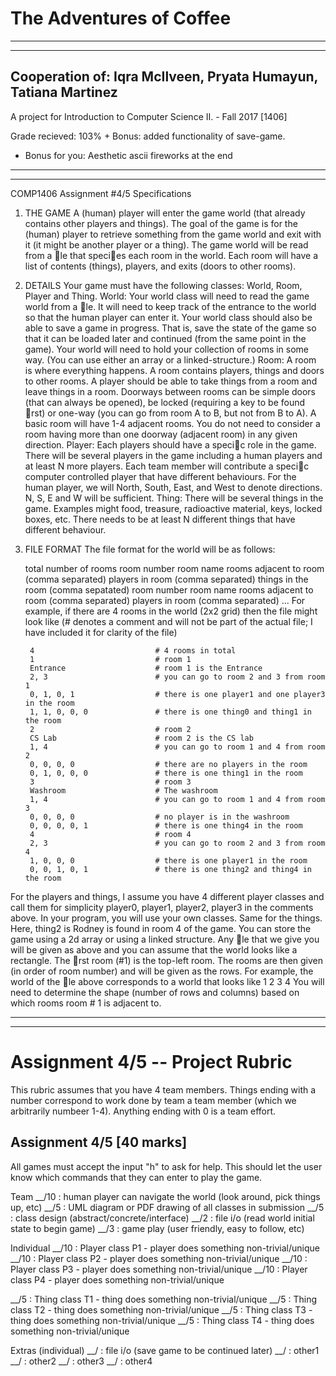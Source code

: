 # The Adventures of Coffee
  -------------------------------------------------------------------------------------------------
  -------------------------------------------------------------------------------------------------
  Cooperation of: Iqra McIlveen, Pryata Humayun, Tatiana Martinez
  -----------------------------
  A project for Introduction to Computer Science II. - Fall 2017 [1406] 
  
  Grade recieved: 103% 
    + Bonus: added functionality of save-game.
  
  + Bonus for you: Aesthetic ascii fireworks at the end
  -------------------------------------------------------------------------------------------------
  -------------------------------------------------------------------------------------------------
  
COMP1406 Assignment #4/5 Specifications
1. THE GAME
  A (human) player will enter the game world (that already
  contains other players and things). The goal of the game is for the (human) player to retrieve
  something from the game world and exit with it (it might be another player or a thing).
  The game world will be read from a le that species each room in the world. Each room will
  have a list of contents (things), players, and exits (doors to other rooms).

2. DETAILS
  Your game must have the following classes: World, Room, Player and Thing.
  World: 
    Your world class will need to read the game world from a le. It will need to keep track
    of the entrance to the world so that the human player can enter it. Your world class should also be
    able to save a game in progress. That is, save the state of the game so that it can be loaded later
    and continued (from the same point in the game). Your world will need to hold your collection of
    rooms in some way. (You can use either an array or a linked-structure.)
  Room: 
    A room is where everything happens. A room contains players, things and doors to other
    rooms. A player should be able to take things from a room and leave things in a room. Doorways
    between rooms can be simple doors (that can always be opened), be locked (requiring a key to
    be found rst) or one-way (you can go from room A to B, but not from B to A). A basic room
    will have 1-4 adjacent rooms. You do not need to consider a room having more than one doorway
    (adjacent room) in any given direction.
  Player: 
    Each players should have a specic role in the game. There will be several players in the
    game including a human players and at least N more players. Each team member will contribute
    a specic computer controlled player that have different behaviours.
    For the human player, we will North, South, East, and West to denote directions. N, S, E and
    W will be sufficient.
  Thing: 
    There will be several things in the game. Examples might food, treasure, radioactive
    material, keys, locked boxes, etc. There needs to be at least N different things that have different
    behaviour.
    
3. FILE FORMAT
  The file format for the world will be as follows:
  
      total number of rooms
      room number
      room name
      rooms adjacent to room (comma separated)
      players in room (comma separated)
      things in the room (comma sepatated)
      room number
      room name
      rooms adjacent to room (comma separated)
      players in room (comma separated)
      ...
  For example, if there are 4 rooms in the world (2x2 grid) then the file might look like (# denotes
  a comment and will not be part of the actual file; I have included it for clarity of the file)
  
        4                           # 4 rooms in total
        1                           # room 1
        Entrance                    # room 1 is the Entrance
        2, 3                        # you can go to room 2 and 3 from room 1
        0, 1, 0, 1                  # there is one player1 and one player3 in the room
        1, 1, 0, 0, 0               # there is one thing0 and thing1 in the room
        2                           # room 2
        CS Lab                      # room 2 is the CS lab
        1, 4                        # you can go to room 1 and 4 from room 2
        0, 0, 0, 0                  # there are no players in the room
        0, 1, 0, 0, 0               # there is one thing1 in the room
        3                           # room 3
        Washroom                    # The washroom
        1, 4                        # you can go to room 1 and 4 from room 3
        0, 0, 0, 0                  # no player is in the washroom
        0, 0, 0, 0, 1               # there is one thing4 in the room
        4                           # room 4
        2, 3                        # you can go to room 2 and 3 from room 4
        1, 0, 0, 0                  # there is one player1 in the room
        0, 0, 1, 0, 1               # there is one thing2 and thing4 in the room
        
        
  For the players and things, I assume you have 4 different player classes and call them for
  simplicity player0, player1, player2, player3 in the comments above. In your program, you will use
  your own classes. Same for the things. Here, thing2 is Rodney is found in room 4 of the game.
  You can store the game using a 2d array or using a linked structure. Any le that we give you
  will be given as above and you can assume that the world looks like a rectangle. The rst room
  (#1) is the top-left room. The rooms are then given (in order of room number) and will be given
  as the rows. For example, the world of the le above corresponds to a world that looks like
  1 2
  3 4
  You will need to determine the shape (number of rows and columns) based on which rooms
  room # 1 is adjacent to.
  
  -------------------------------------------------------------------------------------------------
  -------------------------------------------------------------------------------------------------
  
Assignment 4/5 -- Project Rubric
================================

This rubric assumes that you have 4 team members. Things ending with a number correspond to work done by team a team member (which we arbitrarily numbeer 1-4). Anything ending with 0 is a team effort.

Assignment 4/5 [40 marks]
-------------------------

All games must accept the input "h" to ask for help. This should let the user know which commands that they can enter to play the game.

Team
__/10 : human player can navigate the world (look around, pick things up, etc)
__/5 : UML diagram or PDF drawing of all classes in submission
__/5 : class design (abstract/concrete/interface) 
__/2 : file i/o (read world initial state to begin game)
__/3 : game play (user friendly, easy to follow, etc)


Individual
__/10 : Player class P1 - player does something non-trivial/unique
__/10 : Player class P2 - player does something non-trivial/unique
__/10 : Player class P3 - player does something non-trivial/unique
__/10 : Player class P4 - player does something non-trivial/unique

__/5 : Thing class T1 - thing does something non-trivial/unique
__/5 : Thing class T2 - thing does something non-trivial/unique
__/5 : Thing class T3 - thing does something non-trivial/unique
__/5 : Thing class T4 - thing does something non-trivial/unique

Extras (individual)
__/ : file i/o (save game to be continued later)
__/ : other1
__/ : other2
__/ : other3
__/ : other4
